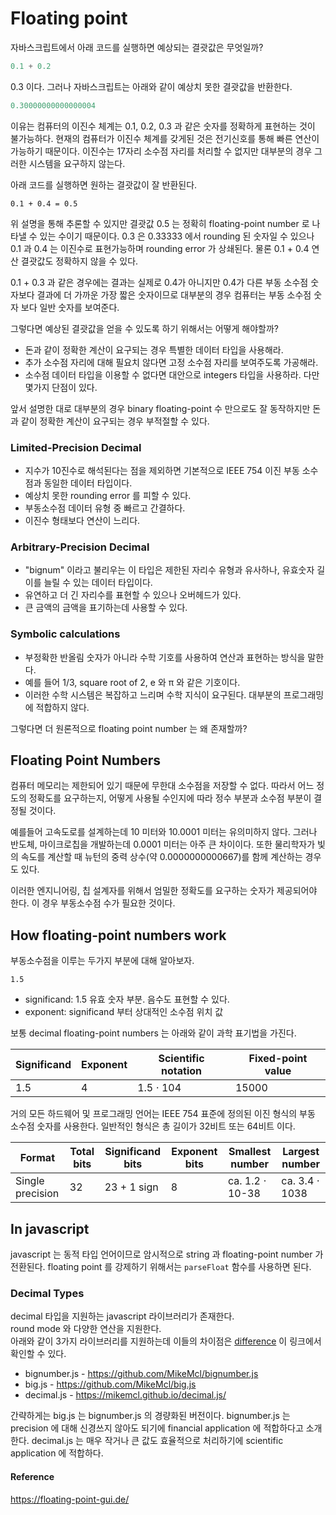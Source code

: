 # Floating point 

자바스크립트에서 아래 코드를 실행하면 예상되는 결괏값은 무엇일까?

```javascript
0.1 + 0.2
```

0.3 이다. 그러나 자바스크립트는 아래와 같이 예상치 못한 결괏값을 반환한다.

```javascript
0.30000000000000004
```

이유는 컴퓨터의 이진수 체계는 0.1, 0.2, 0.3 과 같은 숫자를 정확하게 표현하는 것이 불가능하다. 현재의 컴퓨터가 이진수 체계를 갖게된 것은 전기신호를 통해 빠른 연산이 가능하기 때문이다. 이진수는 17자리 소수점 자리를 처리할 수 없지만 대부분의 경우 그러한 시스템을
요구하지 않는다. 

아래 코드를 실행하면 원하는 결괏값이 잘 반환된다. 

```javacript
0.1 + 0.4 = 0.5
```

위 설명을 통해 추론할 수 있지만 결괏값 0.5 는 정확히 floating-point number 로 나타낼 수 있는 수이기 때문이다. 
0.3 은 0.33333 에서 rounding 된 숫자일 수 있으나 0.1 과 0.4 는 이진수로 표현가능하며 rounding error 가 상쇄된다. 
물론 0.1 + 0.4 연산 결괏값도 정확하지 않을 수 있다.

0.1 + 0.3 과 같은 경우에는 결과는 실제로 0.4가 아니지만 0.4가 다른 부동 소수점 숫자보다 결과에 더 가까운 가장 짧은 숫자이므로
대부분의 경우 컴퓨터는 부동 소수점 숫자 보다 일반 숫자를 보여준다.

그렇다면 예상된 결괏값을 얻을 수 있도록 하기 위해서는 어떻게 해야할까?

- 돈과 같이 정확한 계산이 요구되는 경우 특별한 데이터 타입을 사용해라.
- 추가 소수점 자리에 대해 필요치 않다면 고정 소수점 자리를 보여주도록 가공해라.
- 소수점 데이터 타입을 이용할 수 없다면 대안으로 integers 타입을 사용하라. 다만 몇가지 단점이 있다. 

앞서 설명한 대로 대부분의 경우 binary floating-point 수 만으로도 잘 동작하지만 돈과 같이 정확한 계산이 요구되는 경우 부적절할 수 있다.

### Limited-Precision Decimal
- 지수가 10진수로 해석된다는 점을 제외하면 기본적으로 IEEE 754 이진 부동 소수점과 동일한 데이터 타입이다.
- 예상치 못한 rounding error 를 피할 수 있다. 
- 부동소수점 데이터 유형 중 빠르고 간결하다.
- 이진수 형태보다 연산이 느리다. 

### Arbitrary-Precision Decimal
- "bignum" 이라고 불리우는 이 타입은 제한된 자리수 유형과 유사하나, 유효숫자 길이를 늘릴 수 있는 데이터 타입이다. 
- 유연하고 더 긴 자리수를 표현할 수 있으나 오버헤드가 있다. 
- 큰 금액의 금액을 표기하는데 사용할 수 있다. 

### Symbolic calculations
- 부정확한 반올림 숫자가 아니라 수학 기호를 사용하여 연산과 표현하는 방식을 말한다. 
- 예를 들어 1/3, square root of 2, e 와 π 와 같은 기호이다. 
- 이러한 수학 시스템은 복잡하고 느리며 수학 지식이 요구된다. 대부분의 프로그래밍에 적합하지 않다. 

그렇다면 더 원론적으로 floating point number 는 왜 존재할까?

## Floating Point Numbers

컴퓨터 메모리는 제한되어 있기 때문에 무한대 소수점을 저장할 수 없다.
따라서 어느 정도의 정확도를 요구하는지, 어떻게 사용될 수인지에 따라 정수 부분과 소수점 부분이 결정될 것이다. 

예를들어 고속도로를 설계하는데 10 미터와 10.0001 미터는 유의미하지 않다. 
그러나 반도체, 마이크로칩을 개발하는데 0.0001 미터는 아주 큰 차이이다. 
또한 물리학자가 빛의 속도를 계산할 때 뉴턴의 중력 상수(약 0.0000000000667)를 함께 계산하는 경우도 있다. 

이러한 엔지니어링, 칩 설계자를 위해서 엄밀한 정확도를 요구하는 숫자가 제공되어야 한다. 
이 경우 부동소수점 수가 필요한 것이다.

## How floating-point numbers work

부동소수점을 이루는 두가지 부분에 대해 알아보자.

```
1.5
```

- significand: 1.5 유효 숫자 부분. 음수도 표현할 수 있다. 
- exponent: significand 부터 상대적인 소수점 위치 값

보통 decimal floating-point numbers 는 아래와 같이 과학 표기법을 가진다. 

| Significand	| Exponent	| Scientific notation	| Fixed-point value |  
|---|---|---|---|
| 1.5 | 	4 |	1.5 ⋅ 104	| 15000 |

거의 모든 하드웨어 및 프로그래밍 언어는 IEEE 754 표준에 정의된 이진 형식의 부동 소수점 숫자를 사용한다. 
일반적인 형식은 총 길이가 32비트 또는 64비트 이다. 

| Format |	Total bits | Significand bits |	Exponent bits |	Smallest number |	Largest number
|---|---|---|---|---|---|
Single precision |	32 |	23 + 1 sign	| 8	| ca. 1.2 ⋅ 10-38	| ca. 3.4 ⋅ 1038

## In javascript

javascript 는 동적 타입 언어이므로  암시적으로 string 과 floating-point number 가 전환된다. 
floating point 를 강제하기 위해서는 `parseFloat` 함수를 사용하면 된다.

### Decimal Types

decimal 타입을 지원하는 javascript 라이브러리가 존재한다.  
round mode 와 다양한 연산을 지원한다.  
아래와 같이 3가지 라이브러리를 지원하는데 이들의 차이점은 [difference](https://github.com/MikeMcl/big.js/wiki#what-is-the-difference-between-bigjs-bignumberjs-and-decimaljs) 이 링크에서 확인할 수 있다. 

- bignumber.js - https://github.com/MikeMcl/bignumber.js
- big.js - https://github.com/MikeMcl/big.js
- decimal.js - https://mikemcl.github.io/decimal.js/

간략하게는 big.js 는 bignumber.js 의 경량화된 버전이다. bignumber.js 는 precision 에 대해 신경쓰지 않아도 되기에 financial application 에 적합하다고 소개한다. decimal.js 는 매우 작거나 큰 값도 효율적으로 처리하기에 scientific application 에 적합하다.



#### Reference
https://floating-point-gui.de/  
